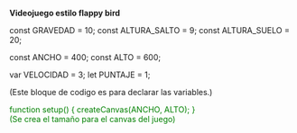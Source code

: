 **Videojuego estilo flappy bird**


const GRAVEDAD = 10;
const ALTURA_SALTO = 9;
const ALTURA_SUELO = 20; 

const ANCHO = 400;
const ALTO = 600;

var VELOCIDAD = 3;
let PUNTAJE = 1;

(Este bloque de codigo es para declarar las variables.)
                              



<font color="green"> function setup() {
  createCanvas(ANCHO, ALTO);
}     
(Se crea el tamaño para el canvas del juego)
</font>






